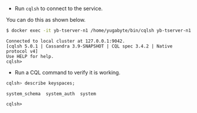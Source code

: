 
* Run `cqlsh` to connect to the service.

You can do this as shown below.

```sh
$ docker exec -it yb-tserver-n1 /home/yugabyte/bin/cqlsh yb-tserver-n1
```
```
Connected to local cluster at 127.0.0.1:9042.
[cqlsh 5.0.1 | Cassandra 3.9-SNAPSHOT | CQL spec 3.4.2 | Native protocol v4]
Use HELP for help.
cqlsh>
```

* Run a CQL command to verify it is working.

```sql
cqlsh> describe keyspaces;
```
```
system_schema  system_auth  system

cqlsh>
```
